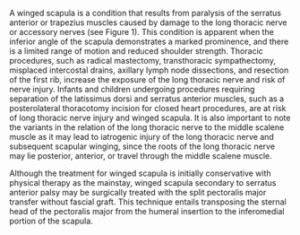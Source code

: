 A winged scapula is a condition that results from paralysis of the serratus anterior or trapezius muscles caused by damage to the long thoracic nerve or accessory nerves (see Figure 1). This condition is apparent when the inferior angle of the scapula demonstrates a marked prominence, and there is a limited range of motion and reduced shoulder strength. Thoracic procedures, such as radical mastectomy, transthoracic sympathectomy, misplaced intercostal drains, axillary lymph node dissections, and resection of the first rib, increase the exposure of the long thoracic nerve and risk of nerve injury. Infants and children undergoing procedures requiring separation of the latissimus dorsi and serratus anterior muscles, such as a posterolateral thoracotomy incision for closed heart procedures, are at risk of long thoracic nerve injury and winged scapula. It is also important to note the variants in the relation of the long thoracic nerve to the middle scalene muscle as it may lead to iatrogenic injury of the long thoracic nerve and subsequent scapular winging, since the roots of the long thoracic nerve may lie posterior, anterior, or travel through the middle scalene muscle.

Although the treatment for winged scapula is initially conservative with physical therapy as the mainstay, winged scapula secondary to serratus anterior palsy may be surgically treated with the split pectoralis major transfer without fascial graft. This technique entails transposing the sternal head of the pectoralis major from the humeral insertion to the inferomedial portion of the scapula.